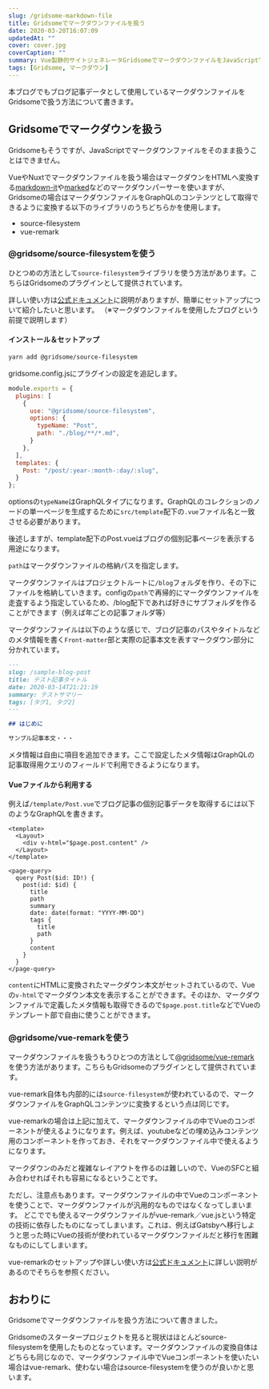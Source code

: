 ```yaml
---
slug: /gridsome-markdown-file
title: Gridsomeでマークダウンファイルを扱う
date: 2020-03-20T16:07:09
updatedAt: ""
cover: cover.jpg
coverCaption: ""
summary: Vue製静的サイトジェネレータGridsomeでマークダウンファイルをJavaScriptで扱う方法。
tags: [Gridsome, マークダウン]
---
```


本ブログでもブログ記事データとして使用しているマークダウンファイルをGridsomeで扱う方法について書きます。

## Gridsomeでマークダウンを扱う

Gridsomeもそうですが、JavaScriptでマークダウンファイルをそのまま扱うことはできません。

VueやNuxtでマークダウンファイルを扱う場合はマークダウンをHTMLへ変換する[markdown-it](https://github.com/markdown-it/markdown-it)や[marked](https://github.com/markedjs/marked)などのマークダウンパーサーを使いますが、Gridsomeの場合はマークダウンファイルをGraphQLのコンテンツとして取得できるように変換する以下のライブラリのうちどちらかを使用します。

- source-filesystem
- vue-remark

### @gridsome/source-filesystemを使う

ひとつめの方法として`source-filesystem`ライブラリを使う方法があります。こちらはGridsomeのプラグインとして提供されています。

詳しい使い方は[公式ドキュメント](https://gridsome.org/plugins/@gridsome/source-filesystem)に説明がありますが、簡単にセットアップについて紹介したいと思います。
（※マークダウンファイルを使用したブログという前提で説明します）

#### インストール＆セットアップ

```bash
yarn add @gridsome/source-filesystem
```

gridsome.config.jsにプラグインの設定を追記します。

```js:title=gridsome.config.js
module.exports = {
  plugins: [
    {
      use: "@gridsome/source-filesystem",
      options: {
        typeName: "Post",
        path: "./blog/**/*.md",
      }
    },
  ],
  templates: {
    Post: "/post/:year-:month-:day/:slug",
  }
};
```

optionsの`typeName`はGraphQLタイプになります。GraphQLのコレクションのノードの単一ページを生成するために`src/template`配下の`.vue`ファイル名と一致させる必要があります。

後述しますが、template配下のPost.vueはブログの個別記事ページを表示する用途になります。

`path`はマークダウンファイルの格納パスを指定します。

マークダウンファイルはプロジェクトルートに`/blog`フォルダを作り、その下にファイルを格納していきます。configの`path`で再帰的にマークダウンファイルを走査するよう指定しているため、/blog配下であれば好きにサブフォルダを作ることができます（例えば年ごとの記事フォルダ等）

マークダウンファイルは以下のような感じで、ブログ記事のパスやタイトルなどのメタ情報を書く`Front-matter`部と実際の記事本文を表すマークダウン部分に分かれています。

```md
---
slug: /sample-blog-post
title: テスト記事タイトル
date: 2020-03-14T21:21:19
summary: テストサマリー
tags: [タグ1, タグ2]
---

## はじめに

サンプル記事本文・・・
```

メタ情報は自由に項目を追加できます。ここで設定したメタ情報はGraphQLの記事取得用クエリのフィールドで利用できるようになります。

#### Vueファイルから利用する

例えば`/template/Post.vue`でブログ記事の個別記事データを取得するには以下のようなGraphQLを書きます。

```markup:title=/template/Post.vue
<template>
  <Layout>
    <div v-html="$page.post.content" />
  </Layout>
</template>

<page-query>
  query Post($id: ID!) {
    post(id: $id) {
      title
      path
      summary
      date: date(format: "YYYY-MM-DD")
      tags {
        title
        path
      }
      content
    }
  }
</page-query>

```

`content`にHTMLに変換されたマークダウン本文がセットされているので、Vueの`v-html`でマークダウン本文を表示することができます。そのほか、マークダウンファイルで定義したメタ情報も取得できるので`$page.post.title`などでVueのテンプレート部で自由に使うことができます。

### @gridsome/vue-remarkを使う

マークダウンファイルを扱うもうひとつの方法として[@gridsome/vue-remark](https://gridsome.org/plugins/@gridsome/vue-remark)を使う方法があります。こちらもGridsomeのプラグインとして提供されています。

vue-remark自体も内部的には`source-filesystem`が使われているので、マークダウンファイルをGraphQLコンテンツに変換するという点は同じです。

vue-remarkの場合は上記に加えて、マークダウンファイルの中でVueのコンポーネントが使えるようになります。例えば、youtubeなどの埋め込みコンテンツ用のコンポーネントを作っておき、それをマークダウンファイル中で使えるようになります。

マークダウンのみだと複雑なレイアウトを作るのは難しいので、VueのSFCと組み合わせればそれも容易になるということです。

ただし、注意点もあります。マークダウンファイルの中でVueのコンポーネントを使うことで、マークダウンファイルが汎用的なものではなくなってしまいます。
どこででも使えるマークダウンファイルがvue-remark／vue.jsという特定の技術に依存したものになってしまいます。これは、例えばGatsbyへ移行しようと思った時にVueの技術が使われているマークダウンファイルだと移行を困難なものにしてしまいます。

vue-remarkのセットアップや詳しい使い方は[公式ドキュメント](https://gridsome.org/plugins/@gridsome/vue-remark)に詳しい説明があるのでそちらを参照ください。

## おわりに

Gridsomeでマークダウンファイルを扱う方法について書きました。

Gridsomeのスタータープロジェクトを見ると現状はほとんどsource-filesystemを使用したものとなっています。マークダウンファイルの変換自体はどちらも同じなので、マークダウンファイル中でVueコンポーネントを使いたい場合はvue-remark、使わない場合はsource-filesystemを使うのが良いかと思います。
